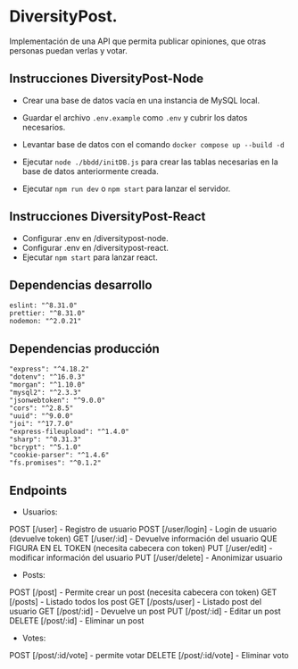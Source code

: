 # DiversityPost.

Implementación de una API que permita publicar opiniones, que otras personas puedan verlas y votar.

## Instrucciones DiversityPost-Node

- Crear una base de datos vacía en una instancia de MySQL local.

- Guardar el archivo `.env.example` como `.env` y cubrir los datos necesarios.

- Levantar base de datos con el comando `docker compose up --build -d`

- Ejecutar `node ./bbdd/initDB.js` para crear las tablas necesarias en la base de datos anteriormente creada.

- Ejecutar `npm run dev` o `npm start` para lanzar el servidor.

## Instrucciones DiversityPost-React

- Configurar .env en /diversitypost-node.
- Configurar .env en /diversitypost-react.
- Ejecutar `npm start` para lanzar react.

## Dependencias desarrollo

```
eslint: "^8.31.0"
prettier: "^8.31.0"
nodemon: "^2.0.21"
```

## Dependencias producción

```
"express": "^4.18.2"
"dotenv": "^16.0.3"
"morgan": "^1.10.0"
"mysql2": "^2.3.3"
"jsonwebtoken": "^9.0.0"
"cors": "^2.8.5"
"uuid": "^9.0.0"
"joi": "^17.7.0"
"express-fileupload": "^1.4.0"
"sharp": "^0.31.3"
"bcrypt": "^5.1.0"
"cookie-parser": "^1.4.6"
"fs.promises": "^0.1.2"
```

## Endpoints

- Usuarios:

POST [/user] - Registro de usuario
POST [/user/login] - Login de usuario (devuelve token)
GET [/user/:id] - Devuelve información del usuario QUE FIGURA EN EL TOKEN (necesita cabecera con token)
PUT [/user/edit] - modificar información del usuario
PUT [/user/delete] - Anonimizar usuario

- Posts:

POST [/post] - Permite crear un post (necesita cabecera con token)
GET [/posts] - Listado todos los post
GET [/posts/user] - Listado post del usuario
GET [/post/:id] - Devuelve un post
PUT [/post/:id] - Editar un post
DELETE [/post/:id] - Eliminar un post

- Votes:

POST [/post/:id/vote] - permite votar
DELETE [/post/:id/vote] - Eliminar voto
